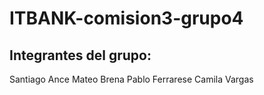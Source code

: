 # ITBANK-comision3-grupo4

## Integrantes del grupo: 
Santiago Ance
Mateo Brena
Pablo Ferrarese
Camila Vargas